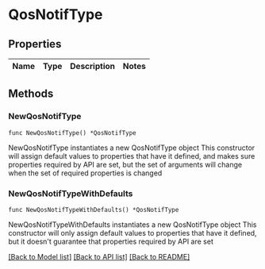 # QosNotifType

## Properties

Name | Type | Description | Notes
------------ | ------------- | ------------- | -------------

## Methods

### NewQosNotifType

`func NewQosNotifType() *QosNotifType`

NewQosNotifType instantiates a new QosNotifType object
This constructor will assign default values to properties that have it defined,
and makes sure properties required by API are set, but the set of arguments
will change when the set of required properties is changed

### NewQosNotifTypeWithDefaults

`func NewQosNotifTypeWithDefaults() *QosNotifType`

NewQosNotifTypeWithDefaults instantiates a new QosNotifType object
This constructor will only assign default values to properties that have it defined,
but it doesn't guarantee that properties required by API are set


[[Back to Model list]](../README.md#documentation-for-models) [[Back to API list]](../README.md#documentation-for-api-endpoints) [[Back to README]](../README.md)


